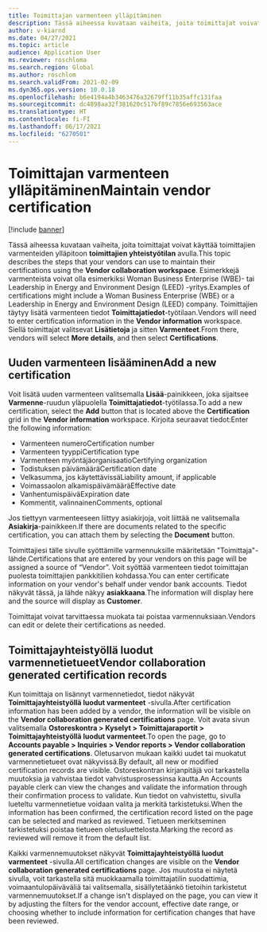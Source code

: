 ```yaml
---
title: Toimittajan varmenteen ylläpitäminen
description: Tässä aiheessa kuvataan vaiheita, joita toimittajat voivat käyttää toimittajien varmenteiden ylläpitoon toimittajien yhteistyötilan avulla.
author: v-kiarnd
ms.date: 04/27/2021
ms.topic: article
audience: Application User
ms.reviewer: roschloma
ms.search.region: Global
ms.author: roschlom
ms.search.validFrom: 2021-02-09
ms.dyn365.ops.version: 10.0.18
ms.openlocfilehash: b6e4194a4b3463476a32679ff11b35affc131faa
ms.sourcegitcommit: dc4898aa32f381620c517bf89c7856e693563ace
ms.translationtype: HT
ms.contentlocale: fi-FI
ms.lasthandoff: 06/17/2021
ms.locfileid: "6270501"
---
```

# <a name="maintain-vendor-certification"></a><span data-ttu-id="607ad-103">Toimittajan varmenteen ylläpitäminen</span><span class="sxs-lookup"><span data-stu-id="607ad-103">Maintain vendor certification</span></span>

[!include [banner](../includes/banner.md)]

<span data-ttu-id="607ad-104">Tässä aiheessa kuvataan vaiheita, joita toimittajat voivat käyttää toimittajien varmenteiden ylläpitoon **toimittajien yhteistyötilan** avulla.</span><span class="sxs-lookup"><span data-stu-id="607ad-104">This topic describes the steps that your vendors can use to  maintain their certifications using the **Vendor collaboration workspace**.</span></span> <span data-ttu-id="607ad-105">Esimerkkejä varmenteista voivat olla esimerkiksi Woman Business Enterprise (WBE)- tai Leadership in Energy and Environment Design (LEED) -yritys.</span><span class="sxs-lookup"><span data-stu-id="607ad-105">Examples of certifications might include a Woman Business Enterprise (WBE) or a Leadership in Energy and Environment Design (LEED) company.</span></span> <span data-ttu-id="607ad-106">Toimittajien täytyy lisätä varmenteen tiedot **Toimittajatiedot**-työtilaan.</span><span class="sxs-lookup"><span data-stu-id="607ad-106">Vendors will need to enter certification information in the **Vendor information** workspace.</span></span> <span data-ttu-id="607ad-107">Siellä toimittajat valitsevat **Lisätietoja** ja sitten **Varmenteet**.</span><span class="sxs-lookup"><span data-stu-id="607ad-107">From there, vendors will select **More details**, and then select **Certifications**.</span></span>

## <a name="add-a-new-certification"></a><span data-ttu-id="607ad-108">Uuden varmenteen lisääminen</span><span class="sxs-lookup"><span data-stu-id="607ad-108">Add a new certification</span></span>

<span data-ttu-id="607ad-109">Voit lisätä uuden varmenteen valitsemalla **Lisää**-painikkeen, joka sijaitsee **Varmenne**-ruudun yläpuolella **Toimittajatiedot**-työtilassa.</span><span class="sxs-lookup"><span data-stu-id="607ad-109">To add a new certification, select the **Add** button that is located above the **Certification** grid in the **Vendor information** workspace.</span></span> <span data-ttu-id="607ad-110">Kirjoita seuraavat tiedot:</span><span class="sxs-lookup"><span data-stu-id="607ad-110">Enter the following information:</span></span>
 
- <span data-ttu-id="607ad-111">Varmenteen numero</span><span class="sxs-lookup"><span data-stu-id="607ad-111">Certification number</span></span>
- <span data-ttu-id="607ad-112">Varmenteen tyyppi</span><span class="sxs-lookup"><span data-stu-id="607ad-112">Certification type</span></span>
- <span data-ttu-id="607ad-113">Varmenteen myöntäjäorganisaatio</span><span class="sxs-lookup"><span data-stu-id="607ad-113">Certifying organization</span></span> 
- <span data-ttu-id="607ad-114">Todistuksen päivämäärä</span><span class="sxs-lookup"><span data-stu-id="607ad-114">Certification date</span></span>
- <span data-ttu-id="607ad-115">Velkasumma, jos käytettävissä</span><span class="sxs-lookup"><span data-stu-id="607ad-115">Liability amount, if applicable</span></span>
- <span data-ttu-id="607ad-116">Voimassaolon alkamispäivämäärä</span><span class="sxs-lookup"><span data-stu-id="607ad-116">Effective date</span></span>
- <span data-ttu-id="607ad-117">Vanhentumispäivä</span><span class="sxs-lookup"><span data-stu-id="607ad-117">Expiration date</span></span>
- <span data-ttu-id="607ad-118">Kommentit, valinnainen</span><span class="sxs-lookup"><span data-stu-id="607ad-118">Comments, optional</span></span>

<span data-ttu-id="607ad-119">Jos tiettyyn varmenteeseen liittyy asiakirjoja, voit liittää ne valitsemalla **Asiakirja**-painikkeen.</span><span class="sxs-lookup"><span data-stu-id="607ad-119">If there are documents related to the specific certification, you can attach them by selecting the **Document** button.</span></span>

<span data-ttu-id="607ad-120">Toimittajiesi tälle sivulle syöttämille varmennuksille määritetään "Toimittaja"-lähde.</span><span class="sxs-lookup"><span data-stu-id="607ad-120">Certifications that are entered by your vendors on this page will be assigned a source of “Vendor”.</span></span> <span data-ttu-id="607ad-121">Voit syöttää varmenteen tiedot toimittajan puolesta toimittajien pankkitilien kohdassa.</span><span class="sxs-lookup"><span data-stu-id="607ad-121">You can enter certificate information on your vendor's behalf under vendor bank accounts.</span></span> <span data-ttu-id="607ad-122">Tiedot näkyvät tässä, ja lähde näkyy **asiakkaana**.</span><span class="sxs-lookup"><span data-stu-id="607ad-122">The information will display here and the source will display as **Customer**.</span></span>

<span data-ttu-id="607ad-123">Toimittajat voivat tarvittaessa muokata tai poistaa varmennuksiaan.</span><span class="sxs-lookup"><span data-stu-id="607ad-123">Vendors can edit or delete their certifications as needed.</span></span>

## <a name="vendor-collaboration-generated-certification-records"></a><span data-ttu-id="607ad-124">Toimittajayhteistyöllä luodut varmennetietueet</span><span class="sxs-lookup"><span data-stu-id="607ad-124">Vendor collaboration generated certification records</span></span> 
 
<span data-ttu-id="607ad-125">Kun toimittaja on lisännyt varmennetiedot, tiedot näkyvät **Toimittajayhteistyöllä luodut varmenteet** -sivulla.</span><span class="sxs-lookup"><span data-stu-id="607ad-125">After certification information has been added by a vendor, the information will be visible on the **Vendor collaboration generated certifications** page.</span></span> <span data-ttu-id="607ad-126">Voit avata sivun valitsemalla **Ostoreskontra > Kyselyt > Toimittajaraportit > Toimittajayhteistyöllä luodut varmenteet**.</span><span class="sxs-lookup"><span data-stu-id="607ad-126">To open the page, go to **Accounts payable > Inquiries > Vendor reports > Vendor collaboration generated certifications**.</span></span> <span data-ttu-id="607ad-127">Oletusarvon mukaan kaikki uudet tai muokatut varmennetietueet ovat näkyvissä.</span><span class="sxs-lookup"><span data-stu-id="607ad-127">By default, all new or modified certification records are visible.</span></span> <span data-ttu-id="607ad-128">Ostoreskontran kirjanpitäjä voi tarkastella muutoksia ja vahvistaa tiedot vahvistusprosessinsa kautta.</span><span class="sxs-lookup"><span data-stu-id="607ad-128">An Accounts payable clerk can view the changes and validate the information through their confirmation process to validate.</span></span> <span data-ttu-id="607ad-129">Kun tiedot on vahvistettu, sivulla lueteltu varmennetietue voidaan valita ja merkitä tarkistetuksi.</span><span class="sxs-lookup"><span data-stu-id="607ad-129">When the information has been confirmed, the certification record listed on the page can be selected and marked as reviewed.</span></span> <span data-ttu-id="607ad-130">Tietueen merkitseminen tarkistetuksi poistaa tietueen oletusluettelosta.</span><span class="sxs-lookup"><span data-stu-id="607ad-130">Marking the record as reviewed will remove it from the default list.</span></span>
 
<span data-ttu-id="607ad-131">Kaikki varmennemuutokset näkyvät **Toimittajayhteistyöllä luodut varmenteet** -sivulla.</span><span class="sxs-lookup"><span data-stu-id="607ad-131">All certification changes are visible on the **Vendor collaboration generated certifications** page.</span></span> <span data-ttu-id="607ad-132">Jos muutosta ei näytetä sivulla, voit tarkastella sitä muokkaamalla toimittajatilin suodattimia, voimaantulopäiväväliä tai valitsemalla, sisällytetäänkö tietoihin tarkistetut varmennemuutokset.</span><span class="sxs-lookup"><span data-stu-id="607ad-132">If a change isn't displayed on the page, you can view it by adjusting the filters for the vendor account, effective date range, or choosing whether to include information for certification changes that have been reviewed.</span></span> 

